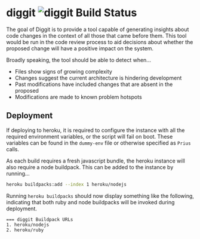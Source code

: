 # diggit ![diggit Build Status](https://circleci.com/gh/lawrencejones/diggit.png)

The goal of Diggit is to provide a tool capable of generating insights about
code changes in the context of all those that came before them. This tool would
be run in the code review process to aid decisions about whether the proposed
change will have a positive impact on the system.

Broadly speaking, the tool should be able to detect when...

- Files show signs of growing complexity
- Changes suggest the current architecture is hindering development
- Past modifications have included changes that are absent in the proposed
- Modifications are made to known problem hotspots

## Deployment

If deploying to heroku, it is required to configure the instance with all the
required environment variables, or the script will fail on boot. These variables
can be found in the `dummy-env` file or otherwise specified as `Prius` calls.

As each build requires a fresh javascript bundle, the heroku instance will also
require a node buildpack. This can be added to the instance by running...

```sh
heroku buildpacks:add --index 1 heroku/nodejs
```

Running `heroku buildpacks` should now display something like the following,
indicating that both ruby and node buildpacks will be invoked during deployment.

```
=== diggit Buildpack URLs
1. heroku/nodejs
2. heroku/ruby
```

